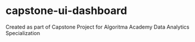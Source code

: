 # capstone-ui-dashboard

Created as part of Capstone Project for Algoritma Academy Data Analytics Specialization
